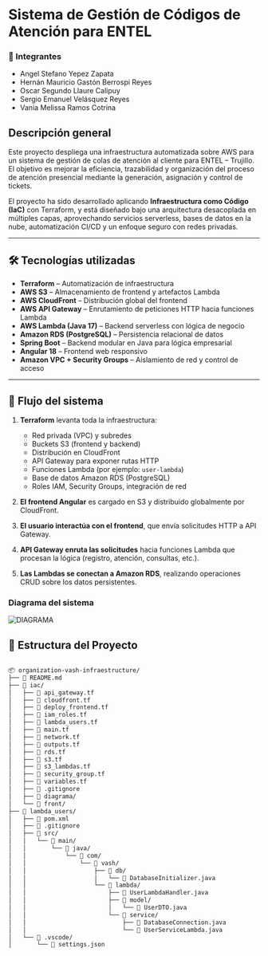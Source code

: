 #  Sistema de Gestión de Códigos de Atención para ENTEL


### 👥 Integrantes

- Angel Stefano Yepez Zapata  
- Hernán Mauricio Gastón Berrospi Reyes  
- Oscar Segundo Llaure Calipuy  
- Sergio Emanuel Velásquez Reyes  
- Vania Melissa Ramos Cotrina

##  Descripción general

Este proyecto despliega una infraestructura automatizada sobre AWS para un sistema de gestión de colas de atención al cliente para ENTEL – Trujillo. El objetivo es mejorar la eficiencia, trazabilidad y organización del proceso de atención presencial mediante la generación, asignación y control de tickets.

El proyecto ha sido desarrollado aplicando **Infraestructura como Código (IaC)** con Terraform, y está diseñado bajo una arquitectura desacoplada en múltiples capas, aprovechando servicios serverless, bases de datos en la nube, automatización CI/CD y un enfoque seguro con redes privadas.

---

## 🛠️ Tecnologías utilizadas

- **Terraform** – Automatización de infraestructura
- **AWS S3** – Almacenamiento de frontend y artefactos Lambda
- **AWS CloudFront** – Distribución global del frontend
- **AWS API Gateway** – Enrutamiento de peticiones HTTP hacia funciones Lambda
- **AWS Lambda (Java 17)** – Backend serverless con lógica de negocio
- **Amazon RDS (PostgreSQL)** – Persistencia relacional de datos
- **Spring Boot** – Backend modular en Java para lógica empresarial
- **Angular 18** – Frontend web responsivo
- **Amazon VPC + Security Groups** – Aislamiento de red y control de acceso

---

## 🔄  Flujo del sistema

1. **Terraform** levanta toda la infraestructura:
   - Red privada (VPC) y subredes
   - Buckets S3 (frontend y backend)
   - Distribución en CloudFront
   - API Gateway para exponer rutas HTTP
   - Funciones Lambda (por ejemplo: `user-lambda`)
   - Base de datos Amazon RDS (PostgreSQL)
   - Roles IAM, Security Groups, integración de red

2. **El frontend Angular** es cargado en S3 y distribuido globalmente por CloudFront.

3. **El usuario interactúa con el frontend**, que envía solicitudes HTTP a API Gateway.

4. **API Gateway enruta las solicitudes** hacia funciones Lambda que procesan la lógica (registro, atención, consultas, etc.).

5. **Las Lambdas se conectan a Amazon RDS**, realizando operaciones CRUD sobre los datos persistentes.


###  Diagrama del sistema

![DIAGRAMA](https://github.com/user-attachments/assets/7ba87570-ddb5-44b7-9574-20e88d76cd36)



## 📁 Estructura del Proyecto
```markdown

📦 organization-vash-infraestructure/
├── 📄 README.md
├── 📁 iac/
│   ├── 📄 api_gateway.tf
│   ├── 📄 cloudfront.tf
│   ├── 📄 deploy_frontend.tf
│   ├── 📄 iam_roles.tf
│   ├── 📄 lambda_users.tf
│   ├── 📄 main.tf
│   ├── 📄 network.tf
│   ├── 📄 outputs.tf
│   ├── 📄 rds.tf
│   ├── 📄 s3.tf
│   ├── 📄 s3_lambdas.tf
│   ├── 📄 security_group.tf
│   ├── 📄 variables.tf
│   ├── 📄 .gitignore
│   ├── 📁 diagrama/
│   └── 📁 front/
├── 📁 lambda_users/
│   ├── 📄 pom.xml
│   ├── 📄 .gitignore
│   ├── 📁 src/
│   │   └── 📁 main/
│   │       └── 📁 java/
│   │           └── 📁 com/
│   │               └── 📁 vash/
│   │                   ├── 📁 db/
│   │                   │   └── 📄 DatabaseInitializer.java
│   │                   └── 📁 lambda/
│   │                       ├── 📄 UserLambdaHandler.java
│   │                       ├── 📁 model/
│   │                       │   └── 📄 UserDTO.java
│   │                       └── 📁 service/
│   │                           ├── 📄 DatabaseConnection.java
│   │                           └── 📄 UserServiceLambda.java
│   └── 📁 .vscode/
│       └── 📄 settings.json
